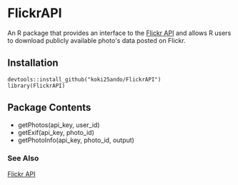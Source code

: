 # FlickrAPI
An R package that provides an interface to the [Flickr API](https://www.flickr.com/services/api/) and allows R users to download publicly available photo's data posted on Flickr.

## Installation
```{r}
devtools::install_github("koki25ando/FlickrAPI")
library(FlickrAPI)
```

## Package Contents
+ getPhotos(api_key, user_id)
+ getExif(api_key, photo_id)
+ getPhotoInfo(api_key, photo_id, output)

### See Also
[Flickr API](https://www.flickr.com/services/api/)
